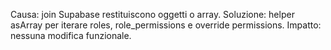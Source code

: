Causa: join Supabase restituiscono oggetti o array.
Soluzione: helper asArray per iterare roles, role_permissions e override permissions.
Impatto: nessuna modifica funzionale.
